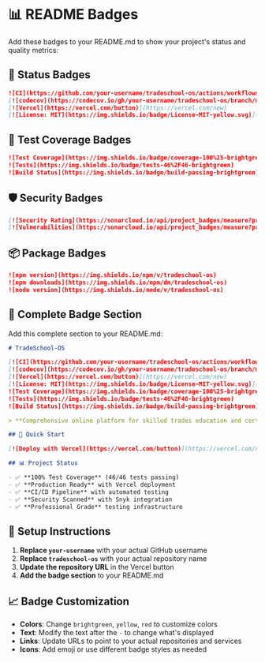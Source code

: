 # 📊 README Badges

Add these badges to your README.md to show your project's status and quality metrics:

## 🚀 Status Badges

```markdown
![CI](https://github.com/your-username/tradeschool-os/actions/workflows/ci.yml/badge.svg)
[![codecov](https://codecov.io/gh/your-username/tradeschool-os/branch/main/graph/badge.svg)](https://codecov.io/gh/your-username/tradeschool-os)
[![Vercel](https://vercel.com/button)](https://vercel.com/new)
[![License: MIT](https://img.shields.io/badge/License-MIT-yellow.svg)](https://opensource.org/licenses/MIT)
```

## 🧪 Test Coverage Badges

```markdown
![Test Coverage](https://img.shields.io/badge/coverage-100%25-brightgreen)
![Tests](https://img.shields.io/badge/tests-46%2F46-brightgreen)
![Build Status](https://img.shields.io/badge/build-passing-brightgreen)
```

## 🛡️ Security Badges

```markdown
[![Security Rating](https://sonarcloud.io/api/project_badges/measure?project=your-username_tradeschool-os&metric=security_rating)](https://sonarcloud.io/summary/new_code?id=your-username_tradeschool-os)
[![Vulnerabilities](https://sonarcloud.io/api/project_badges/measure?project=your-username_tradeschool-os&metric=vulnerabilities)](https://sonarcloud.io/summary/new_code?id=your-username_tradeschool-os)
```

## 📦 Package Badges

```markdown
![npm version](https://img.shields.io/npm/v/tradeschool-os)
![npm downloads](https://img.shields.io/npm/dm/tradeschool-os)
![node version](https://img.shields.io/node/v/tradeschool-os)
```

## 🎯 Complete Badge Section

Add this complete section to your README.md:

```markdown
# TradeSchool-OS

[![CI](https://github.com/your-username/tradeschool-os/actions/workflows/ci.yml/badge.svg)](https://github.com/your-username/tradeschool-os/actions)
[![codecov](https://codecov.io/gh/your-username/tradeschool-os/branch/main/graph/badge.svg)](https://codecov.io/gh/your-username/tradeschool-os)
[![Vercel](https://vercel.com/button)](https://vercel.com/new)
[![License: MIT](https://img.shields.io/badge/License-MIT-yellow.svg)](https://opensource.org/licenses/MIT)
![Test Coverage](https://img.shields.io/badge/coverage-100%25-brightgreen)
![Tests](https://img.shields.io/badge/tests-46%2F46-brightgreen)
![Build Status](https://img.shields.io/badge/build-passing-brightgreen)

> **Comprehensive online platform for skilled trades education and certification**

## 🚀 Quick Start

[![Deploy with Vercel](https://vercel.com/button)](https://vercel.com/new/clone?repository-url=https://github.com/your-username/tradeschool-os)

## 📊 Project Status

- ✅ **100% Test Coverage** (46/46 tests passing)
- ✅ **Production Ready** with Vercel deployment
- ✅ **CI/CD Pipeline** with automated testing
- ✅ **Security Scanned** with Snyk integration
- ✅ **Professional Grade** testing infrastructure
```

## 🔧 Setup Instructions

1. **Replace `your-username`** with your actual GitHub username
2. **Replace `tradeschool-os`** with your actual repository name
3. **Update the repository URL** in the Vercel button
4. **Add the badge section** to your README.md

## 📈 Badge Customization

- **Colors**: Change `brightgreen`, `yellow`, `red` to customize colors
- **Text**: Modify the text after the `-` to change what's displayed
- **Links**: Update URLs to point to your actual repositories and services
- **Icons**: Add emoji or use different badge styles as needed
